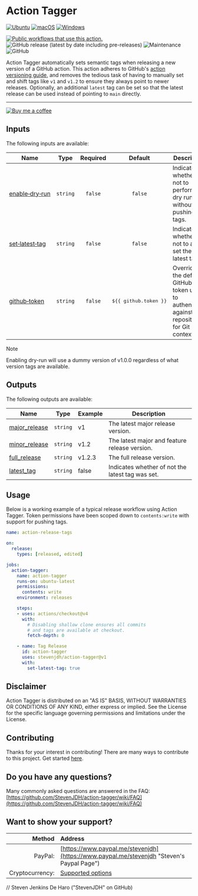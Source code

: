 # Action Tagger

[![Ubuntu](https://img.shields.io/badge/Ubuntu-E95420?style=flat&logo=ubuntu&logoColor=white)](https://docs.github.com/en/actions/reference/workflow-syntax-for-github-actions#jobsjob_idruns-on)
[![macOS](https://img.shields.io/badge/macOS-000000?style=flat\&logo=macos\&logoColor=F0F0F0)](https://docs.github.com/en/actions/reference/workflow-syntax-for-github-actions#jobsjob_idruns-on)
[![Windows](https://img.shields.io/badge/Windows-0078D6?style=flat\&logo=windows\&logoColor=white)](https://docs.github.com/en/actions/reference/workflow-syntax-for-github-actions#jobsjob_idruns-on)

[![Public workflows that use this action.](https://img.shields.io/endpoint?style=flat&url=https%3A%2F%2Fused-by.vercel.app%2Fapi%2Fgithub-actions%2Fused-by%3Faction%3DStevenJDH%2Faction-tagger%26badge%3Dtrue)](https://github.com/search?o=desc&q=StevenJDH+action-tagger+language%3AYAML&s=&type=Code)
![GitHub release (latest by date including pre-releases)](https://img.shields.io/github/v/release/StevenJDH/action-tagger?include_prereleases)
![Maintenance](https://img.shields.io/badge/yes-4FCA21?label=maintained&style=flat)
![GitHub](https://img.shields.io/github/license/StevenJDH/action-tagger)

Action Tagger automatically sets semantic tags when releasing a new version of a GitHub action. This action adheres to GitHub's [action versioning guide](https://github.com/actions/toolkit/blob/master/docs/action-versioning.md#versioning), and removes the tedious task of having to manually set and shift tags like `v1` and `v1.2` to ensure they always point to newer releases. Optionally, an additional `latest` tag can be set so that the latest release can be used instead of pointing to `main` directly.

---

[![Buy me a coffee](https://img.shields.io/static/v1?label=Buy%20me%20a&message=coffee&color=important&style=flat&logo=buy-me-a-coffee&logoColor=white)](https://www.buymeacoffee.com/stevenjdh)

## Inputs
The following inputs are available:

| Name                                                                     | Type     | Required | Default                         |  Description                                                        |
|--------------------------------------------------------------------------|----------|:--------:|:-------------------------------:|---------------------------------------------------------------------|
| <a name="enable-dry-run">[enable&#x2011;dry&#x2011;run](#enable-dry-run) | `string` | `false`  | `false`                         | Indicates whether or not to perform a dry run without pushing tags. |
| <a name="set-latest-tag">[set&#x2011;latest&#x2011;tag](#set-latest-tag) | `string` | `false`  | `false`                         | Indicates whether or not to also set the latest tag.                |
| <a name="github-token">[github&#x2011;token](#github-token)              | `string` | `false`  | <pre>${{&#xa0;github.token&#xa0;}}</pre> | Overrides the default GitHub token used to authenticate against a repository for Git context. |

> [!NOTE]  
> Enabling dry-run will use a dummy version of v1.0.0 regardless of what version tags are available.

## Outputs
The following outputs are available:

| Name                                                    | Type     | Example | Description                                      |
|---------------------------------------------------------|----------|---------|--------------------------------------------------|
| <a name="major_release">[major_release](#major_release) | `string` | v1      | The latest major release version.                |
| <a name="minor_release">[minor_release](#minor_release) | `string` | v1.2    | The latest major and feature release version.    |
| <a name="full_release">[full_release](#full_release)    | `string` | v1.2.3  | The full release version.                        |
| <a name="latest_tag">[latest_tag](#latest_tag)          | `string` | false   | Indicates whether of not the latest tag was set. |

## Usage
Below is a working example of a typical release workflow using Action Tagger. Token permissions have been scoped down to `contents:write` with support for pushing tags.

```yaml
name: action-release-tags

on:
  release:
    types: [released, edited]

jobs:
  action-tagger:
    name: action-tagger
    runs-on: ubuntu-latest
    permissions:
      contents: write
    environment: releases

    steps:
    - uses: actions/checkout@v4
      with:
        # Disabling shallow clone ensures all commits 
        # and tags are available at checkout.
        fetch-depth: 0

    - name: Tag Release
      id: action-tagger
      uses: stevenjdh/action-tagger@v1
      with:
        set-latest-tag: true
```

## Disclaimer
Action Tagger is distributed on an "AS IS" BASIS, WITHOUT WARRANTIES OR CONDITIONS OF ANY KIND, either express or implied. See the License for the specific language governing permissions and limitations under the License.

## Contributing
Thanks for your interest in contributing! There are many ways to contribute to this project. Get started [here](https://github.com/StevenJDH/.github/blob/main/docs/CONTRIBUTING.md).

## Do you have any questions?
Many commonly asked questions are answered in the FAQ:
[https://github.com/StevenJDH/action-tagger/wiki/FAQ](https://github.com/StevenJDH/action-tagger/wiki/FAQ)

## Want to show your support?

|Method          | Address                                                                                   |
|---------------:|:------------------------------------------------------------------------------------------|
|PayPal:         | [https://www.paypal.me/stevenjdh](https://www.paypal.me/stevenjdh "Steven's Paypal Page") |
|Cryptocurrency: | [Supported options](https://github.com/StevenJDH/StevenJDH/wiki/Donate-Cryptocurrency)    |


// Steven Jenkins De Haro ("StevenJDH" on GitHub)